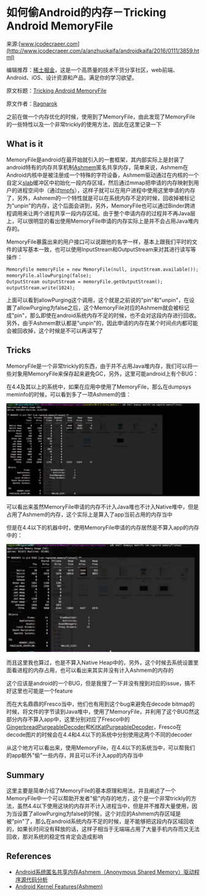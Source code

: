 # 如何偷Android的内存－Tricking Android MemoryFile

来源:[www.jcodecraeer.com](http://www.jcodecraeer.com/a/anzhuokaifa/androidkaifa/2016/0111/3859.html)

[xitu]:http://gold.xitu.io/
[origin-link]:http://ragnraok.github.io/tricking-android-memoryfile.html
[author]:http://ragnraok.github.io/
[Ashmem]:http://elinux.org/Android_Kernel_Features#ashmem
[slab]:https://en.wikipedia.org/wiki/Slab_allocation
[tmpfs]:https://en.wikipedia.org/wiki/Tmpfs
[GingerbreadPurgeableDecoder]:https://github.com/facebook/fresco/blob/master/imagepipeline/src/main/java/com/facebook/imagepipeline/platform/GingerbreadPurgeableDecoder.java
[KitKatPurgeableDecoder]:https://github.com/facebook/fresco/blob/master/imagepipeline/src/main/java/com/facebook/imagepipeline/platform/KitKatPurgeableDecoder.java

编辑推荐：[稀土掘金][xitu]，这是一个高质量的技术干货分享社区，web前端、Android、iOS、设计资源和产品，满足你的学习欲望。

原文标题：[Tricking Android MemoryFile][origin-link]

原文作者：[Ragnarok][author] 

之前在做一个内存优化的时候，使用到了MemoryFile，由此发现了MemoryFile的一些特性以及一个非常trickly的使用方法，因此在这里记录一下

## What is it

MemoryFile是android在最开始就引入的一套框架，其内部实际上是封装了android特有的内存共享机制[Ashmem][Ashmem]匿名共享内存，简单来说，Ashmem在Android内核中是被注册成一个特殊的字符设备，Ashmem驱动通过在内核的一个自定义[slab][slab]缓冲区中初始化一段内存区域，然后通过mmap把申请的内存映射到用户的进程空间中（通过[tmpfs][tmpfs]），这样子就可以在用户进程中使用这里申请的内存了，另外，Ashmem的一个特性就是可以在系统内存不足的时候，回收掉被标记为"unpin"的内存，这个后面会讲到，另外，MemoryFile也可以通过Binder跨进程调用来让两个进程共享一段内存区域。由于整个申请内存的过程并不再Java层上，可以很明显的看出使用MemoryFile申请的内存实际上是并不会占用Java堆内存的。

MemoryFile暴露出来的用户接口可以说跟他的名字一样，基本上跟我们平时的文件的读写基本一致，也可以使用InputStream和OutputStream来对其进行读写等操作：

```
MemoryFile memoryFile = new MemoryFile(null, inputStream.available());
memoryFile.allowPurging(false);
OutputStream outputStream = memoryFile.getOutputStream();
outputStream.write(1024);
```

上面可以看到allowPurging这个调用，这个就是之前说的"pin"和"unpin"，在设置了allowPurging为false之后，这个MemoryFile对应的Ashmem就会被标记成"pin"，那么即使在android系统内存不足的时候，也不会对这段内存进行回收。另外，由于Ashmem默认都是"unpin"的，因此申请的内存在某个时间点内都可能会被回收掉，这个时候是不可以再读写了

## Tricks
MemoryFile是一个非常trickly的东西，由于并不占用Java堆内存，我们可以将一些对象用MemoryFile来保存起来避免GC，另外，这里可能android上有个BUG：

在4.4及其以上的系统中，如果在应用中使用了MemoryFile，那么在dumpsys meminfo的时候，可以看到多了一项Ashmem的值：

![](MemoryFile/MemoryFile-1.png)

可以看出来虽然MemoryFile申请的内存不计入Java堆也不计入Native堆中，但是占用了Ashmem的内存，这个实际上是算入了app当前占用的内存当中

但是在4.4以下的机器中时，使用MemoryFile申请的内存居然是不算入app的内存中的：

![](MemoryFile/MemoryFile-2.jpg)

而且这里我也算过，也是不算入Native Heap中的，另外，这个时候去系统设置里面看进程的内存占用，也可以看出来其实并没有计入Ashmem的内存的

这个应该是android的一个BUG，但是我搜了一下并没有搜到对应的issue，搞不好这里也可能是一个feature

而在大名鼎鼎的Fresco当中，他们也有用到这个bug来避免在decode bitmap的时候，将文件的字节读到Java堆中，使用了MemoryFile，并利用了这个BUG然这部分内存不算入app中，这里分别对应了Fresco中的[GingerbreadPurgeableDecoder][GingerbreadPurgeableDecoder]和[KitKatPurgeableDecoder][KitKatPurgeableDecoder]，Fresco在decode图片的时候会在4.4和4.4以下的系统中分别使用这两个不同的decoder

从这个地方可以看出来，使用MemoryFile，在4.4以下的系统当中，可以帮我们的app额外"偷"一些内存，并且可以不计入app的内存当中

## Summary

这里主要是简单介绍了MemoryFile的基本原理和用法，并且阐述了一个MemoryFile中一个可以帮助开发者"偷"内存的地方，这个是一个非常trickly的方法，虽然4.4以下使用这块的内存并不计入进程当中，但是并不推荐大量使用，因为当设置了allowPurging为false的时候，这个对应的Ashmem内存区域是被"pin"了，那么在android系统内存不足的时候，是不能够把这段内存区域回收的，如果长时间没有释放的话，这样子相当于无端端占用了大量手机内存而又无法回收，那对系统的稳定性肯定会造成影响

## References
* [Android系统匿名共享内存Ashmem（Anonymous Shared Memory）驱动程序源代码分析](http://blog.csdn.net/luoshengyang/article/details/6664554)
* [Android Kernel Features(Ashmem)](http://elinux.org/Android_Kernel_Features#ashmem)
